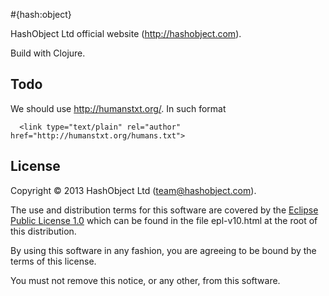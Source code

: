#{hash:object}

HashObject Ltd official website (http://hashobject.com).

Build with Clojure.


## Todo

We should use http://humanstxt.org/. In such format
```
  <link type="text/plain" rel="author" href="http://humanstxt.org/humans.txt">
```

## License

Copyright © 2013 HashObject Ltd (team@hashobject.com).

The use and distribution terms for this software are covered by the [Eclipse Public License 1.0](http://opensource.org/licenses/eclipse-1.0)
which can be found in the file epl-v10.html at the root of this distribution.

By using this software in any fashion, you are agreeing to be bound by the terms of this license.

You must not remove this notice, or any other, from this software.